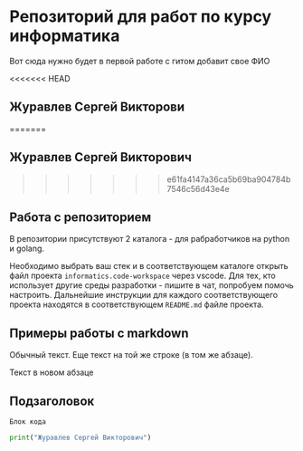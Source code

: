 # Репозиторий для работ по курсу информатика

Вот сюда нужно будет в первой работе с гитом добавит свое ФИО

<<<<<<< HEAD
## Журавлев Сергей Викторови
=======
## Журавлев Сергей Викторович
>>>>>>> e61fa4147a36ca5b69ba904784b7546c56d43e4e

## Работа с репозиторием

В репозитории присутствуют 2 каталога - для рабработчиков на python и golang.

Необходимо выбрать ваш стек и в соответствующем каталоге открыть файл проекта `informatics.code-workspace` через vscode.
Для тех, кто использует другие среды разработки - пишите в чат, попробуем помочь настроить. Дальнейшие инструкции для каждого 
соответствующего проекта находятся в соответствующем `README.md` файле проекта.

## Примеры работы с markdown

Обычный текст.
Еще текст на той же строке (в том же абзаце).

Текст в новом абзаце

## Подзаголовок

```
Блок кода
```

```python
print("Журавлев Сергей Викторович")
```
